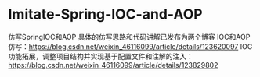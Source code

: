 # Imitate-Spring-IOC-and-AOP
仿写SpringIOC和AOP
具体的仿写思路和代码讲解已发布为两个博客
IOC和AOP仿写：https://blog.csdn.net/weixin_46116099/article/details/123620097
IOC功能拓展，调整项目结构并实现基于配置文件和注解的注入：https://blog.csdn.net/weixin_46116099/article/details/123829802
